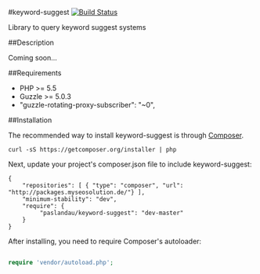 #keyword-suggest
[![Build Status](https://travis-ci.org/paslandau/keyword-suggest.svg?branch=master)](https://travis-ci.org/paslandau/keyword-suggest)

Library to query keyword suggest systems

##Description

Coming soon...

##Requirements

- PHP >= 5.5
- Guzzle >= 5.0.3
- "guzzle-rotating-proxy-subscriber": "~0",

##Installation

The recommended way to install keyword-suggest is through [Composer](http://getcomposer.org/).

    curl -sS https://getcomposer.org/installer | php

Next, update your project's composer.json file to include keyword-suggest:

    {
        "repositories": [ { "type": "composer", "url": "http://packages.myseosolution.de/"} ],
        "minimum-stability": "dev",
        "require": {
             "paslandau/keyword-suggest": "dev-master"
        }
    }

After installing, you need to require Composer's autoloader:
```php

require 'vendor/autoload.php';
```